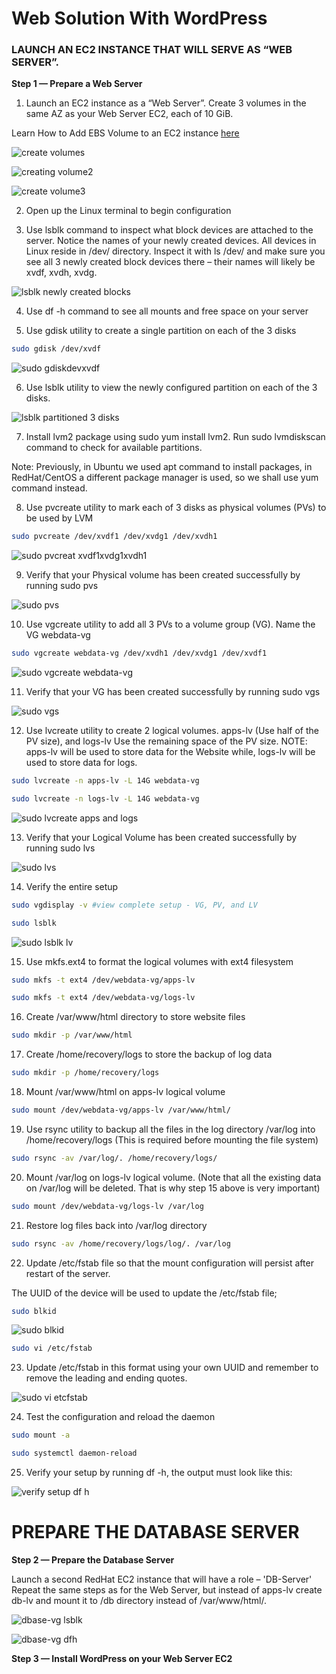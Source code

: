 # Web Solution With WordPress

### LAUNCH AN EC2 INSTANCE THAT WILL SERVE AS “WEB SERVER”.

**Step 1 — Prepare a Web Server**

1. Launch an EC2 instance as a “Web Server”. Create 3 volumes in the same AZ as your Web Server EC2, each of 10 GiB.

Learn How to Add EBS Volume to an EC2 instance [here](https://www.youtube.com/watch?v=HPXnXkBzIHw)

![create volumes](https://github.com/SamuelOvuema/Dareyio-pbl/assets/132525203/94088477-a481-43e8-90cb-198ee6f362c9)

![creating volume2](https://github.com/SamuelOvuema/Dareyio-pbl/assets/132525203/0ffd6156-e45a-45ab-bb0b-11def6457e5b)

![create volume3](https://github.com/SamuelOvuema/Dareyio-pbl/assets/132525203/64fef8d7-c5d7-457c-a00c-9c05a3e4822b)

2. Open up the Linux terminal to begin configuration

3. Use lsblk command to inspect what block devices are attached to the server. Notice the names of your newly created devices. All devices in Linux reside in /dev/ directory. Inspect it with ls /dev/ and make sure you see all 3 newly created block devices there – their names will likely be xvdf, xvdh, xvdg.

![lsblk newly created blocks](https://github.com/SamuelOvuema/Dareyio-pbl/assets/132525203/76ff2854-e291-4124-942e-da1497070bf4)

4. Use df -h command to see all mounts and free space on your server

5. Use gdisk utility to create a single partition on each of the 3 disks
```bash
sudo gdisk /dev/xvdf
```

![sudo gdiskdevxvdf](https://github.com/SamuelOvuema/Dareyio-pbl/assets/132525203/fb40ca03-d8ff-4e99-a597-8addeb75d96e)

6. Use lsblk utility to view the newly configured partition on each of the 3 disks.

![lsblk partitioned 3 disks](https://github.com/SamuelOvuema/Dareyio-pbl/assets/132525203/392e838a-2d4c-4d28-ba56-f99c9ed8e705)

7. Install lvm2 package using sudo yum install lvm2. Run sudo lvmdiskscan command to check for available partitions.

Note: Previously, in Ubuntu we used apt command to install packages, in RedHat/CentOS a different package manager is used, so we shall use yum command instead.

8. Use pvcreate utility to mark each of 3 disks as physical volumes (PVs) to be used by LVM
```bash
sudo pvcreate /dev/xvdf1 /dev/xvdg1 /dev/xvdh1
```
![sudo pvcreat xvdf1xvdg1xvdh1](https://github.com/SamuelOvuema/Dareyio-pbl/assets/132525203/56a96c6c-a4ca-4e28-94b9-05ffd1db9ec9)

9. Verify that your Physical volume has been created successfully by running sudo pvs

![sudo pvs](https://github.com/SamuelOvuema/Dareyio-pbl/assets/132525203/96d0ce6e-740d-467e-92fb-db0e65ca0f73)

10. Use vgcreate utility to add all 3 PVs to a volume group (VG). Name the VG webdata-vg
```bash
sudo vgcreate webdata-vg /dev/xvdh1 /dev/xvdg1 /dev/xvdf1
```

![sudo vgcreate webdata-vg](https://github.com/SamuelOvuema/Dareyio-pbl/assets/132525203/fe79090e-9294-4d7a-a996-64c5ba9adf8a)

11. Verify that your VG has been created successfully by running sudo vgs

![sudo vgs](https://github.com/SamuelOvuema/Dareyio-pbl/assets/132525203/bf7ed919-ac75-48cc-bb43-707bbd084daf)

12. Use lvcreate utility to create 2 logical volumes. apps-lv (Use half of the PV size), and logs-lv Use the remaining space of the PV size. NOTE: apps-lv will be used to store data for the Website while, logs-lv will be used to store data for logs.
```bash
sudo lvcreate -n apps-lv -L 14G webdata-vg
```
```bash
sudo lvcreate -n logs-lv -L 14G webdata-vg
```

![sudo lvcreate apps and logs](https://github.com/SamuelOvuema/Dareyio-pbl/assets/132525203/4ce446c2-f94b-41c8-adfb-01437968bf6b)

13. Verify that your Logical Volume has been created successfully by running sudo lvs

![sudo lvs](https://github.com/SamuelOvuema/Dareyio-pbl/assets/132525203/4309544b-da85-4ebb-abe0-a8c43af6a317)

14. Verify the entire setup
```bash
sudo vgdisplay -v #view complete setup - VG, PV, and LV
```
```bash
sudo lsblk
```
![sudo lsblk lv](https://github.com/SamuelOvuema/Dareyio-pbl/assets/132525203/acebded0-f7a2-4490-a442-7bb1883263de)

15. Use mkfs.ext4 to format the logical volumes with ext4 filesystem
```bash
sudo mkfs -t ext4 /dev/webdata-vg/apps-lv
```
```bash
sudo mkfs -t ext4 /dev/webdata-vg/logs-lv
```
16. Create /var/www/html directory to store website files
```bash
sudo mkdir -p /var/www/html
```
17. Create /home/recovery/logs to store the backup of log data

```bash
sudo mkdir -p /home/recovery/logs
```
18. Mount /var/www/html on apps-lv logical volume
```bash
sudo mount /dev/webdata-vg/apps-lv /var/www/html/
```

19. Use rsync utility to backup all the files in the log directory /var/log into /home/recovery/logs (This is required before mounting the file system)
```bash
sudo rsync -av /var/log/. /home/recovery/logs/
```

20. Mount /var/log on logs-lv logical volume. (Note that all the existing data on /var/log will be deleted. That is why step 15 above is very important)
```bash
sudo mount /dev/webdata-vg/logs-lv /var/log
```
21. Restore log files back into /var/log directory
```bash
sudo rsync -av /home/recovery/logs/log/. /var/log
```

22. Update /etc/fstab file so that the mount configuration will persist after restart of the server.

The UUID of the device will be used to update the /etc/fstab file;

```bash
sudo blkid
```

![sudo blkid](https://github.com/SamuelOvuema/Dareyio-pbl/assets/132525203/63b2c084-d14b-4839-b6ff-eee184e2349d)

```bash
sudo vi /etc/fstab
```

23. Update /etc/fstab in this format using your own UUID and remember to remove the leading and ending quotes.

![sudo vi etcfstab](https://github.com/SamuelOvuema/Dareyio-pbl/assets/132525203/de0436bd-e674-43d6-9eb7-09c146123ac3)

24. Test the configuration and reload the daemon
```bash
sudo mount -a
```
```bash
sudo systemctl daemon-reload
```

25. Verify your setup by running df -h, the output must look like this:

![verify setup df h](https://github.com/SamuelOvuema/Dareyio-pbl/assets/132525203/17f4a3a1-5413-4b6d-912b-933c49f95eb9)


# PREPARE THE DATABASE SERVER


**Step 2 — Prepare the Database Server**

Launch a second RedHat EC2 instance that will have a role – 'DB-Server'
Repeat the same steps as for the Web Server, but instead of apps-lv create db-lv and mount it to /db directory instead of /var/www/html/.

![dbase-vg lsblk](https://github.com/SamuelOvuema/Dareyio-pbl/assets/132525203/dd38c39b-a737-4500-9846-a296c02a3628)

![dbase-vg dfh](https://github.com/SamuelOvuema/Dareyio-pbl/assets/132525203/98cbc38c-6d0b-4e36-9b1b-be25c49604c5)


**Step 3 — Install WordPress on your Web Server EC2**






















